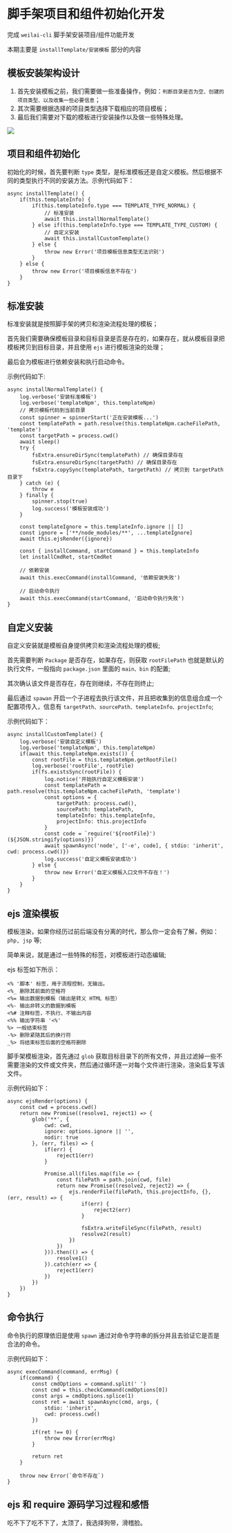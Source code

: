 # 脚手架项目和组件初始化开发
完成 `weilai-cli` 脚手架安装项目/组件功能开发

本期主要是 `installTemplate/安装模板` 部分的内容

## 模板安装架构设计
1. 首先安装模板之前，我们需要做一些准备操作，例如：`判断目录是否为空、创建的项目类型、以及收集一些必要信息`；
2. 其次需要根据选择的项目类型选择下载相应的项目模板；
3. 最后我们需要对下载的模板进行安装操作以及做一些特殊处理。

![](http://imooc-lego-homework.oss-cn-hangzhou.aliyuncs.com/docs/pages/%E5%BD%A9%E7%AC%94/images/06-img-01.jpg)

## 项目和组件初始化
初始化的时候，首先要判断 `type` 类型，是标准模板还是自定义模板。然后根据不同的类型执行不同的安装方法。示例代码如下：

```
async installTemplate() {
    if(this.templateInfo) {
        if(this.templateInfo.type === TEMPLATE_TYPE_NORMAL) {
            // 标准安装
            await this.installNormalTemplate()
        } else if(this.templateInfo.type === TEMPLATE_TYPE_CUSTOM) {
            // 自定义安装
            await this.installCustomTemplate()
        } else {
            throw new Error('项目模板信息类型无法识别')
        }
    } else {
        throw new Error('项目模板信息不存在')
    }
}
```
## 标准安装
标准安装就是按照脚手架的拷贝和渲染流程处理的模板；  

首先我们需要确保模板目录和目标目录是否是存在的，如果存在，就从模板目录把模板拷贝到目标目录，并且使用 `ejs` 进行模板渲染的处理；

最后会为模板进行依赖安装和执行启动命令。

示例代码如下:
```
async installNormalTemplate() {
    log.verbose('安装标准模板')
    log.verbose('templateNpm', this.templateNpm)
    // 拷贝模板代码到当前目录
    const spinner = spinnerStart('正在安装模板...')
    const templatePath = path.resolve(this.templateNpm.cacheFilePath, 'template')
    const targetPath = process.cwd()
    await sleep()
    try {
        fsExtra.ensureDirSync(templatePath) // 确保目录存在
        fsExtra.ensureDirSync(targetPath) // 确保目录存在
        fsExtra.copySync(templatePath, targetPath) // 拷贝到 targetPath 目录下
    } catch (e) {
        throw e
    } finally {
        spinner.stop(true)
        log.success('模板安装成功')
    }

    const templateIgnore = this.templateInfo.ignore || []
    const ignore = ['**/node_modules/**', ...templateIgnore]
    await this.ejsRender({ignore})

    const { installCommand, startCommand } = this.templateInfo
    let installCmdRet, startCmdRet

    // 依赖安装
    await this.execCommand(installCommand, '依赖安装失败')

    // 启动命令执行
    await this.execCommand(startCommand, '启动命令执行失败')
}
```
## 自定义安装
自定义安装就是模板自身提供拷贝和渲染流程处理的模板;

首先需要判断 `Package` 是否存在，如果存在，则获取 `rootFilePath` 也就是默认的执行文件，一般指向 `package.json` 里面的 `main、bin` 的配置;

其次确认该文件是否存在，存在则继续，不存在则终止;

最后通过 `spawan` 开启一个子进程去执行该文件，并且把收集到的信息组合成一个配置项传入，信息有 `targetPath、sourcePath、templateInfo、projectInfo`;

示例代码如下：
```
async installCustomTemplate() {
    log.verbose('安装自定义模板') 
    log.verbose('templateNpm', this.templateNpm)
    if(await this.templateNpm.exists()) {
        const rootFile = this.templateNpm.getRootFile()
        log.verbose('rootFile', rootFile)
        if(fs.existsSync(rootFile)) {
            log.notice('开始执行自定义模板安装')
            const templatePath = path.resolve(this.templateNpm.cacheFilePath, 'template')
            const options = { 
                targetPath: process.cwd(), 
                sourcePath: templatePath, 
                templateInfo: this.templateInfo, 
                projectInfo: this.projectInfo 
            }
            const code = `require('${rootFile}')(${JSON.stringify(options)})`
            await spawnAsync('node', ['-e', code], { stdio: 'inherit', cwd: process.cwd()})
            log.success('自定义模板安装成功')
        } else {
            throw new Error('自定义模板入口文件不存在！')
        }
    }
}
```

## ejs 渲染模板
模板渲染，如果你经历过前后端没有分离的时代，那么你一定会有了解，例如：`php, jsp` 等;

简单来说，就是通过一些特殊的标签，对模板进行动态编辑;

ejs 标签如下所示：
```
<% '脚本' 标签，用于流程控制，无输出。
<%_ 删除其前面的空格符
<%= 输出数据到模板（输出是转义 HTML 标签）
<%- 输出非转义的数据到模板
<%# 注释标签，不执行、不输出内容
<%% 输出字符串 '<%'
%> 一般结束标签
-%> 删除紧随其后的换行符
_%> 将结束标签后面的空格符删除
```

脚手架模板渲染，首先通过 `glob` 获取目标目录下的所有文件，并且过滤掉一些不需要渲染的文件或文件夹，然后通过循环逐一对每个文件进行渲染，渲染后复写该文件。

示例代码如下：
```
async ejsRender(options) {
    const cwd = process.cwd()
    return new Promise((resolve1, reject1) => {
        glob('**', {
            cwd: cwd,
            ignore: options.ignore || '',
            nodir: true
        }, (err, files) => {
            if(err) {
                reject1(err)
            }

            Promise.all(files.map(file => {
                const filePath = path.join(cwd, file)
                return new Promise((resolve2, reject2) => {
                    ejs.renderFile(filePath, this.projectInfo, {}, (err, result) => {
                        if(err) {
                            reject2(err)
                        }

                        fsExtra.writeFileSync(filePath, result)
                        resolve2(result)
                    })
                })
            })).then(() => {
                resolve1()
            }).catch(err => {
                reject1(err)
            })
        })
    })
}
```

## 命令执行
命令执行的原理依旧是使用 `spawn` 通过对命令字符串的拆分并且去验证它是否是合法的命令。

示例代码如下：
```
async execCommand(command, errMsg) {
    if(command) {
        const cmdOptions = command.split(' ')
        const cmd = this.checkCommand(cmdOptions[0])
        const args = cmdOptions.splice(1)
        const ret = await spawnAsync(cmd, args, {
            stdio: 'inherit',
            cwd: process.cwd()
        })

        if(ret !== 0) {
            throw new Error(errMsg)
        }

        return ret
    }

    throw new Error(`命令不存在`)
}
```

## ejs 和 require 源码学习过程和感悟
吃不下了吃不下了，太顶了，我选择狗带，滑稽脸。

